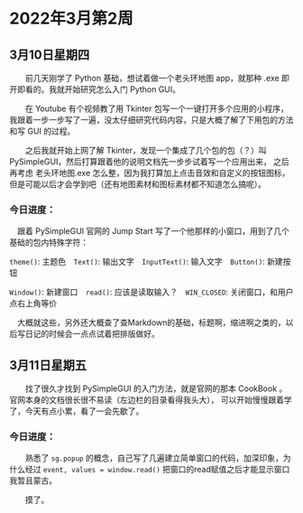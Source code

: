 # 2022年3月第2周

## 3月10日星期四

　　前几天刚学了 Python 基础，想试着做一个老头环地图 app，就那种 .exe 即开即看的。我就开始研究怎么入门 Python GUI。  
  
　　在 Youtube 有个视频教了用 Tkinter 包写一个一键打开多个应用的小程序，我跟着一步一步写了一遍，没太仔细研究代码内容，只是大概了解了下用包的方法和写 GUI 的过程。  
  
　　之后我就开始上网了解 Tkinter，发现一个集成了几个包的包（？）叫 PySimpleGUI，然后打算跟着他的说明文档先一步步试着写一个应用出来，
  之后再考虑 老头环地图.exe 怎么整，因为我打算加上点击音效和自定义的按钮图标，但是可能以后才会学到吧（还有地图素材和图标素材都不知道怎么搞呢）。  
  
  ### 今日进度：
  　跟着 PySimpleGUI 官网的 Jump Start 写了一个他那样的小窗口，用到了几个基础的包内特殊字符：  
  
  `theme()`: 主题色　`Text()`: 输出文字　`InputText()`: 输入文字　`Button()`: 新建按钮
  
  `Window()`: 新建窗口　`read()`: 应该是读取输入？　`WIN_CLOSED`: 关闭窗口，和用户点右上角等价
  
  　大概就这些，另外还大概查了查Markdown的基础，标题啊，缩进啊之类的，以后写日记的时候会一点点试着把排版做好。
  
## 3月11日星期五

　　找了很久才找到 PySimpleGUI 的入门方法，就是官网的那本 CookBook 。官网本身的文档很长很不易读（左边栏的目录看得我头大）， 可以开始慢慢跟着学了，今天有点小累，看了一会先歇了。

### 今日进度：

　　熟悉了 `sg.popup` 的概念，自己写了几遍建立简单窗口的代码，加深印象，为什么经过 `event, values = window.read()` 把窗口的read赋值之后才能显示窗口我暂且蒙古。
  
　　摸了。
